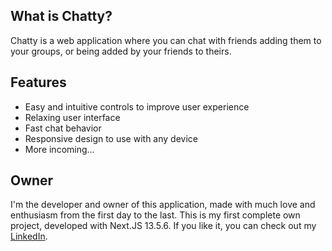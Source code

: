 ## What is Chatty?

Chatty is a web application where you can chat with friends adding them to your groups, or being added by your friends to theirs.

## Features

-   Easy and intuitive controls to improve user experience
-   Relaxing user interface
-   Fast chat behavior
-   Responsive design to use with any device
-   More incoming...

## Owner

I'm the developer and owner of this application, made with much love and enthusiasm from the first day to the last.
This is my first complete own project, developed with Next.JS 13.5.6. If you like it, you can check out my [LinkedIn](www.linkedin.com/in/alvaro-navas-soto-69579822b).
